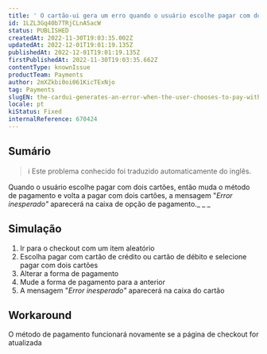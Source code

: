 ```yaml
---
title: ' O cartão-ui gera um erro quando o usuário escolhe pagar com dois cartões, muda a forma de pagamento e retorna ao pagamento com dois cartões'
id: 1LZL3Gq40b7TRjCLnASacW
status: PUBLISHED
createdAt: 2022-11-30T19:03:35.002Z
updatedAt: 2022-12-01T19:01:19.135Z
publishedAt: 2022-12-01T19:01:19.135Z
firstPublishedAt: 2022-11-30T19:03:35.662Z
contentType: knownIssue
productTeam: Payments
author: 2mXZkbi0oi061KicTExNjo
tag: Payments
slugEN: the-cardui-generates-an-error-when-the-user-chooses-to-pay-with-two-cards-changes-the-payment-method-and-returns-to-the-payment-with-two-cards
locale: pt
kiStatus: Fixed
internalReference: 670424
---
```


## Sumário

>ℹ️ Este problema conhecido foi traduzido automaticamente do inglês.


Quando o usuário escolhe pagar com dois cartões, então muda o método de pagamento e volta a pagar com dois cartões, a mensagem "_Error inesperado"_ aparecerá na caixa de opção de pagamento._ _ _


##

## Simulação



1. Ir para o checkout com um item aleatório
2. Escolha pagar com cartão de crédito ou cartão de débito e selecione pagar com dois cartões
3. Alterar a forma de pagamento
4. Mude a forma de pagamento para a anterior
5. A mensagem "_Error inesperado"_ aparecerá na caixa do cartão


##

## Workaround


O método de pagamento funcionará novamente se a página de checkout for atualizada

